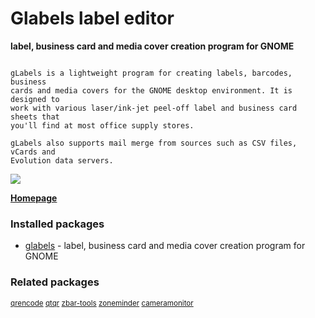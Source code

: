 # Glabels label editor

__label, business card and media cover creation program for GNOME__

```

gLabels is a lightweight program for creating labels, barcodes, business
cards and media covers for the GNOME desktop environment. It is designed to
work with various laser/ink-jet peel-off label and business card sheets that
you'll find at most office supply stores.

gLabels also supports mail merge from sources such as CSV files, vCards and
Evolution data servers.

```

[![](https://screenshots.debian.net/thumbnail/glabels/)](https://screenshots.debian.net/screenshot/glabels/)


 **[Homepage](http://glabels.org/)**

### Installed packages

* [glabels](https://packages.debian.org/stretch/glabels) - label, business card and media cover creation program for GNOME

### Related packages

<sub> [qrencode](https://packages.debian.org/stretch/qrencode) [qtqr](https://packages.debian.org/stretch/qtqr) [zbar-tools](https://packages.debian.org/stretch/zbar-tools) [zoneminder](https://packages.debian.org/stretch/zoneminder) [cameramonitor](https://packages.debian.org/stretch/cameramonitor)  </sub>
